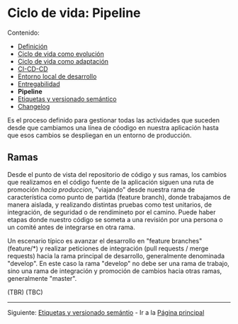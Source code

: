 # Ciclo de vida: Pipeline

Contenido:

- [Definición](#definición)
- [Ciclo de vida como evolución](#ciclo-de-vida-como-evolución)
- [Ciclo de vida como adaptación](#ciclo-de-vida-como-adaptación)
- [CI-CD-CD](#ci-cd-cd)
- [Entorno local de desarrollo](application-lifecicle/al-local-environment.md)
- [Entregabilidad](application-lifecicle/al-releaseability.md)
- **Pipeline**
- [Etiquetas y versionado semántico](application-lifecicle/al-semver.md)
- [Changelog](application-lifecicle/al-changelog.md)

Es el proceso definido para gestionar todas las actividades que suceden desde que cambiamos una línea de cóodigo en nuestra aplicación hasta que esos cambios se despliegan en un entorno de producción. 

## Ramas

Desde el punto de vista del repositorio de código y sus ramas, los cambios que realizamos en el código fuente de la aplicación siguen una ruta de promoción _hacia produccion_, "viajando" desde nuestra rama de característica como punto de partida (feature branch), donde trabajamos de manera aislada, y realizando distintas pruebas como test unitarios, de integración, de seguridad o de rendimineto por el camino. Puede haber etapas donde nuestro código se someta a una revisión por una persona o un comité antes de integrarse en otra rama. 

Un escenario típico es avanzar el desarrollo en "feature branches" (feature/*) y realizar peticiones de integración (pull requests / merge requests) hacia la rama principal de desarrollo, generalmente denominada "develop". En este caso la rama "develop" no debe ser una rama de trabajo, sino una rama de integración y promoción de cambios hacia otras ramas, generalmente "master".

(TBR) (TBC)

---

Siguiente: [Etiquetas y versionado semántio](application-lifecicle/al-semver.md) - Ir a la [Página principal](../toc.md)
